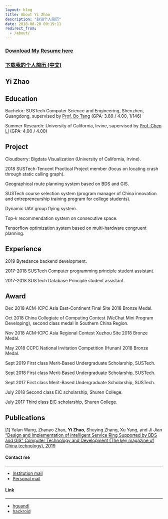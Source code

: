 ```yaml
---
layout: blog
title: About Yi Zhao
description: "赵诣个人简历"
date: 2018-08-20 09:19:11
redirect_from:
  - /about/
---
```

### [**<u>Download My Resume here</u>**](https://github.com/yizhao1998/yizhao1998.github.io/raw/master/Yi%20Zhao%20CV.pdf)

### [**<u>下载我的个人简历 (中文)</u>**](https://github.com/yizhao1998/yizhao1998.github.io/raw/master/%E8%B5%B5%E8%AF%A3%E4%B8%AD%E6%96%87%E7%AE%80%E5%8E%86.pdf)

## Yi Zhao

## Education

Bachelor: SUSTech Computer Science and Engineering, Shenzhen, Guangdong, supervised by [Prof. Bo Tang](https://acm.sustech.edu.cn/btang) (GPA: 3.89 / 4.00, 1/146)

Summer Research: University of California, Irvine, supervised by [Prof. Chen Li](https://chenli.ics.uci.edu) (GPA: 4.00 / 4.00)

## Project

Cloudberry: Bigdata Visualization (University of California, Irvine).

2018 SUSTech-Tencent Practical Project member (focus on locating crash through static calling graph).

Geographical route planning system based on BDS and GIS.

SUSTech course selection system (program manager of China innovation and entrepreneurship training program for college students).

Dynamic UAV group flying system.

Top-k recommendation system on consecutive space.

Tensorflow optimization system based on multi-hardware congruent planning.

## Experience

2019 Bytedance backend development.

2017-2018 SUSTech Computer programming principle student assistant.

2017-2018 SUSTech Database Principle student assistant.

## Award

Dec 2018 ACM-ICPC Asia East-Continent Final Site 2018 Bronze Medal.

Oct 2018 China Collegiate of Computing Contest (WeChat Mini Program Developing), second class medal in Southern China Region.

Nov 2018 ACM-ICPC Asia Regional Contest Xuzhou Site 2018 Bronze Medal.

May 2018 CCPC National Invitation Competition (Hunan) 2018 Bronze Medal.

Sept 2019 First class Merit-Based Undergraduate Scholarship, SUSTech.

Sept 2018 First class Merit-Based Undergraduate Scholarship, SUSTech.

Sept 2017 First class Merit-Based Undergraduate Scholarship, SUSTech.
 
July 2018 Second class EIC scholarship, Shuren College.

July 2017 Third class EIC scholarship, Shuren College.

## Publications

[1] Yalan Wang, Zhanao Zhao, **Yi Zhao**, Shuying Zhang, Xu Yang, and Ji Jian
[“Design and Implementation of Intelligent Service Ring Supported by BDS and GIS” Computer Technology and Development (The key magazine of China technology), 2019](http://kns.cnki.net/kcms/detail/61.1450.TP.20190422.1437.002.html) 

#### Contact me
------
- [Institution mail](mailto:11612917@mail.sustech.edu.cn)
- [Personal mail](mailto:joy11612917@gmail.com)

#### Link
------
- [hguandl](https://hguandl.com)
- [hackroid](https://blog.hackroid.com)

